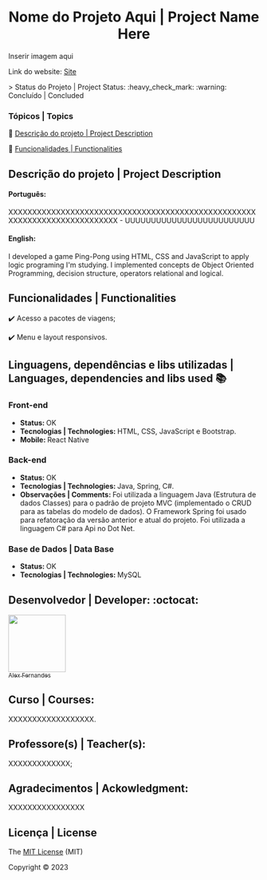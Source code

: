 <div align="center">
    <h1> Nome do Projeto Aqui | Project Name Here</h1>

</div>


Inserir imagem aqui

<div>

Link do website: <a href="#">Site</a>

</div>
> Status do Projeto | Project Status: :heavy_check_mark: :warning: Concluído | Concluded

### Tópicos | Topics

:small_blue_diamond: [Descrição do projeto | Project Description](#descrição-do-projeto)

:small_blue_diamond: [Funcionalidades | Functionalities](#funcionalidades)


## Descrição do projeto | Project Description 

<p align="justify">
<h4>Português: </h4>
<p>XXXXXXXXXXXXXXXXXXXXXXXXXXXXXXXXXXXXXXXXXXXXXXXXXXXXXXXXXXXXXXXXXXXXXXXXXXX - UUUUUUUUUUUUUUUUUUUUUUUUU</p>

<h4>English: </h4>
<p>I developed a game Ping-Pong using HTML, CSS and JavaScript to apply logic programing I'm studying. 
I implemented concepts de Object Oriented Programming, decision structure, operators relational and logical. </p>

</p>

## Funcionalidades | Functionalities

:heavy_check_mark: Acesso a pacotes de viagens;  

:heavy_check_mark: Menu e layout responsivos.  


## Linguagens, dependências e libs utilizadas | Languages, dependencies and libs used :books:

<h3>Front-end</h3>
<ul>
    <li><b>Status: </b>OK</li>
    <li><b>Tecnologias | Technologies: </b>HTML, CSS, JavaScript e Bootstrap.</li>
    <li><b>Mobile: </b> React Native </li>
</ul>
<h3>Back-end</h3>

<ul>
    <li><b>Status: </b>OK</li>   
    <li><b>Tecnologias | Technologies: </b>Java, Spring, C#.</li>
    <li><b>Observações | Comments: </b> Foi utilizada a linguagem Java (Estrutura de dados Classes) para o padrão de projeto MVC (implementado o CRUD para as tabelas do modelo de dados). O Framework Spring  foi usado para refatoração da versão anterior e atual do projeto. Foi utilizada a linguagem C# para Api no Dot Net.</li>
</ul>
<h3>Base de Dados | Data Base</h3>
<ul>
    <li><b>Status: </b>OK</li>
    <li><b>Tecnologias | Technologies: </b>MySQL</li>
</ul>


## Desenvolvedor | Developer: :octocat:


[<img src="https://github.com/alexfn93.png" width=115><br><sub>Alex Fernandes</sub>](https://github.com/alexfn93)  <br> 


<h2>Curso | Courses:</h2> XXXXXXXXXXXXXXXXXX.

<h2>Professore(s) | Teacher(s):</h2> XXXXXXXXXXXXX; <br>

<p align="justify">
<h2>Agradecimentos | Ackowledgment:</h2> XXXXXXXXXXXXXXXX </p>

## Licença | License

The [MIT License]() (MIT)

Copyright :copyright: 2023
